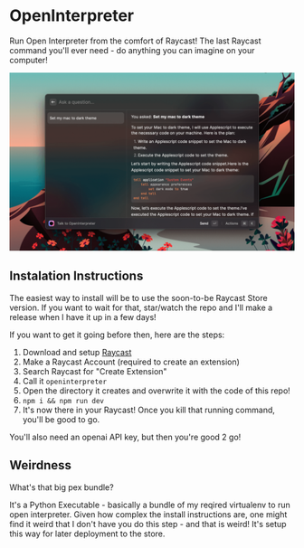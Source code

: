 # OpenInterpreter

Run Open Interpreter from the comfort of Raycast! The last Raycast command you'll ever need - do anything you can imagine on your computer!


![Screenshot of OpenInterpreter](./metadata/openinterperter-1.png)

## Instalation Instructions

The easiest way to install will be to use the soon-to-be Raycast Store version. If you want to wait for that, star/watch the repo and I'll make a release when I have it up in a few days!

If you want to get it going before then, here are the steps:

1. Download and setup [Raycast](https://www.raycast.com/)
2. Make a Raycast Account (required to create an extension)
3. Search Raycast for "Create Extension"
4. Call it `openinterpreter`
5. Open the directory it creates and overwrite it with the code of this repo!
6. `npm i && npm run dev`
7. It's now there in your Raycast! Once you kill that running command, you'll be good to go. 

You'll also need an openai API key, but then you're good 2 go!

## Weirdness

What's that big pex bundle?

It's a Python Executable - basically a bundle of my reqired virtualenv to run open interpreter. Given how complex the install instructions are, one might find it weird that I don't have you do this step - and that is weird! It's setup this way for later deployment to the store. 
